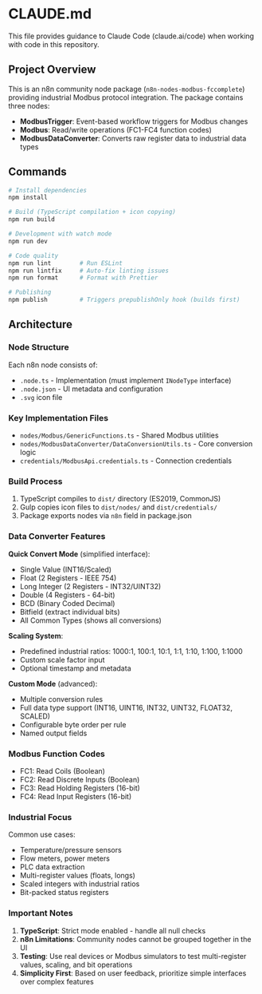 # CLAUDE.md

This file provides guidance to Claude Code (claude.ai/code) when working with code in this repository.

## Project Overview

This is an n8n community node package (`n8n-nodes-modbus-fccomplete`) providing industrial Modbus protocol integration. The package contains three nodes:

- **ModbusTrigger**: Event-based workflow triggers for Modbus changes
- **Modbus**: Read/write operations (FC1-FC4 function codes)
- **ModbusDataConverter**: Converts raw register data to industrial data types

## Commands

```bash
# Install dependencies
npm install

# Build (TypeScript compilation + icon copying)
npm run build

# Development with watch mode
npm run dev

# Code quality
npm run lint        # Run ESLint
npm run lintfix     # Auto-fix linting issues
npm run format      # Format with Prettier

# Publishing
npm publish         # Triggers prepublishOnly hook (builds first)
```

## Architecture

### Node Structure
Each n8n node consists of:
- `.node.ts` - Implementation (must implement `INodeType` interface)
- `.node.json` - UI metadata and configuration
- `.svg` icon file

### Key Implementation Files
- `nodes/Modbus/GenericFunctions.ts` - Shared Modbus utilities
- `nodes/ModbusDataConverter/DataConversionUtils.ts` - Core conversion logic
- `credentials/ModbusApi.credentials.ts` - Connection credentials

### Build Process
1. TypeScript compiles to `dist/` directory (ES2019, CommonJS)
2. Gulp copies icon files to `dist/nodes/` and `dist/credentials/`
3. Package exports nodes via `n8n` field in package.json

### Data Converter Features

**Quick Convert Mode** (simplified interface):
- Single Value (INT16/Scaled)
- Float (2 Registers - IEEE 754)
- Long Integer (2 Registers - INT32/UINT32)
- Double (4 Registers - 64-bit)
- BCD (Binary Coded Decimal)
- Bitfield (extract individual bits)
- All Common Types (shows all conversions)

**Scaling System**:
- Predefined industrial ratios: 1000:1, 100:1, 10:1, 1:1, 1:10, 1:100, 1:1000
- Custom scale factor input
- Optional timestamp and metadata

**Custom Mode** (advanced):
- Multiple conversion rules
- Full data type support (INT16, UINT16, INT32, UINT32, FLOAT32, SCALED)
- Configurable byte order per rule
- Named output fields

### Modbus Function Codes
- FC1: Read Coils (Boolean)
- FC2: Read Discrete Inputs (Boolean)
- FC3: Read Holding Registers (16-bit)
- FC4: Read Input Registers (16-bit)

### Industrial Focus
Common use cases:
- Temperature/pressure sensors
- Flow meters, power meters
- PLC data extraction
- Multi-register values (floats, longs)
- Scaled integers with industrial ratios
- Bit-packed status registers

### Important Notes
1. **TypeScript**: Strict mode enabled - handle all null checks
2. **n8n Limitations**: Community nodes cannot be grouped together in the UI
3. **Testing**: Use real devices or Modbus simulators to test multi-register values, scaling, and bit operations
4. **Simplicity First**: Based on user feedback, prioritize simple interfaces over complex features